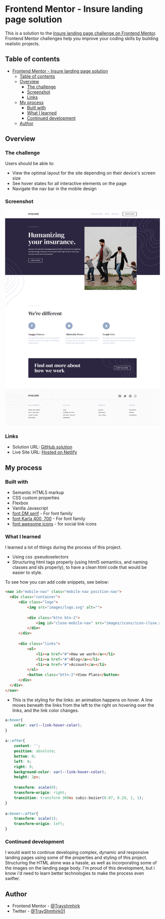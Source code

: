 # Frontend Mentor - Insure landing page solution

This is a solution to the [Insure landing page challenge on Frontend Mentor](https://www.frontendmentor.io/challenges/insure-landing-page-uTU68JV8). Frontend Mentor challenges help you improve your coding skills by building realistic projects. 

## Table of contents

- [Frontend Mentor - Insure landing page solution](#frontend-mentor---insure-landing-page-solution)
  - [Table of contents](#table-of-contents)
  - [Overview](#overview)
    - [The challenge](#the-challenge)
    - [Screenshot](#screenshot)
    - [Links](#links)
  - [My process](#my-process)
    - [Built with](#built-with)
    - [What I learned](#what-i-learned)
    - [Continued development](#continued-development)
  - [Author](#author)


## Overview

### The challenge

Users should be able to:

- View the optimal layout for the site depending on their device's screen size
- See hover states for all interactive elements on the page
- Navigate the nav bar in the mobile design

### Screenshot

![](./immges/../images/screenshot/screencapture-insure-landing-page-frontendmentor-netlify-app-2023-06-24-17_45_23.png)


### Links

- Solution URL: [GitHub solution](https://github.com/Trayshmhirk/insure-landing-page.git)
- Live Site URL: [Hosted on Netlify](https://insure-landing-page-frontendmentor.netlify.app/)

## My process

### Built with

- Semantic HTML5 markup
- CSS custom properties
- Flexbox
- Vanilla Javascript
- [font DM serif](https://fonts.googleapis.com/css2?family=DM+Serif+Display&display=swap) - For font family
- [font Karla 400, 700](https://fonts.googleapis.com/css2?family=Karla:wght@400;700&display=swap) - For font family
- [font awesome icons](https://kit.fontawesome.com/d88dc75d7a.js) - for social link icons


### What I learned

I learned a lot of things during the process of this project.
- Using css :pseudoselectors
- Structuring html tags properly (using html5 semantics, and naming classes and ids properly), to have a clean html code that would be easier to style.


To see how you can add code snippets, see below:

```html
<nav id="mobile-nav" class="mobile-nav position-nav">
  <div class="container">
      <div class="logo">
          <img src="images/logo.svg" alt="">

          <div class="bttn btn-2">
              <img id="close-mobile-nav" src="images/icons/icon-close.svg" alt="">
          </div>
      </div>

      <div class="links">
          <ul>
              <li><a href="#">How we work</a></li>
              <li><a href="#">Blog</a></li>
              <li><a href="#">Account</a></li>
          </ul>
          <button class="bttn-2">View Plans</button>
      </div>
  </div>
</nav>
```

- This is the styling for the links: an animation happens on hover. A line moves beneath the links from the left to the right on hovering over the links, and the link color changes.

```css
a:hover{
    color: var(--link-hover-color);
}

a::after{
    content: '';
    position: absolute;
    bottom: 0;
    left: 0;
    right: 0;
    background-color: var(--link-hover-color);
    height: 2px;
    
    transform: scale(0);
    transform-origin: right;
    transition: transform 300ms cubic-bezier(0.07, 0.29, 1, 1);
}

a:hover::after{
    transform: scale(1);
    transform-origin: left;
}
```

### Continued development

I would want to continue developing complex, dynamic and responsive landing pages using some of the properties and styling of this project.
Structuring the HTML alone was a hassle, as well as incorporating some of the images on the landing page body.
I'm proud of this development, but i know i'd need to learn better technologies to make the process even swifter.


## Author

- Frontend Mentor - [@Trayshmhirk](https://www.frontendmentor.io/profile/Trayshmhirk)
- Twitter - [@TrayShmhirk01](https://www.twitter.com/TrayShmhirk01)

